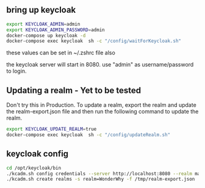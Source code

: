## bring up keycloak
```bash
export KEYCLOAK_ADMIN=admin
export KEYCLOAK_ADMIN_PASSWORD=admin
docker-compose up keycloak -d
docker-compose exec keycloak  sh -c "/config/waitForKeycloak.sh"
```
these values can be set in ~/.zshrc file also

the keycloak server will start in 8080. use "admin" as username/password to login.

## Updating a realm - Yet to be tested
Don't try this in Production.
To update a realm, export the realm and update the realm-export.json file and then run the following command to update the realm.
```sh
export KEYCLOAK_UPDATE_REALM=true
docker-compose exec keycloak  sh -c "/config/updateRealm.sh"
```

## keycloak config

```sh
cd /opt/keycloak/bin
./kcadm.sh config credentials --server http://localhost:8080 --realm master --user $KEYCLOAK_ADMIN --password $KEYCLOAK_ADMIN_PASSWORD
./kcadm.sh create realms -s realm=WonderWhy -f /tmp/realm-export.json 
```
